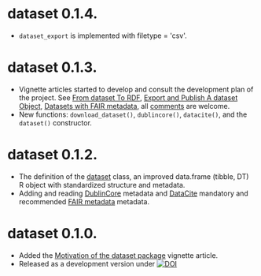# dataset 0.1.4.

* `dataset_export` is implemented with filetype = 'csv'.

# dataset 0.1.3.

* Vignette articles started to develop and consult the development plan of the project. See  [From dataset To RDF](https://dataset.dataobservatory.eu/articles/RDF.html), [Export and Publish A dataset Object](https://dataset.dataobservatory.eu/articles/publish.html), [Datasets with FAIR metadata](https://dataset.dataobservatory.eu/articles/metadata.html), all [comments](https://github.com/dataobservatory-eu/dataset/issues/) are welcome.
* New functions: `download_dataset()`, `dublincore()`, `datacite()`, and the `dataset()` constructor.

# dataset 0.1.2.

* The definition of the [dataset](https://dataset.dataobservatory.eu/articles/datacube.html) class, an improved data.frame (tibble, DT) R object with standardized structure and metadata.
* Adding and reading [DublinCore](https://dataset.dataobservatory.eu/articles/dublincore.html) metadata and [DataCite](https://dataset.dataobservatory.eu/articles/datacite.html) mandatory and recommended [FAIR metadata](https://www.go-fair.org/fair-principles/) metadata.


# dataset 0.1.0.

* Added the [Motivation of the dataset package](https://dataset.dataobservatory.eu/articles/motivation.html) vignette article.
* Released as a development version under [![DOI](https://zenodo.org/badge/DOI/10.5281/zenodo.6703765.svg)](https://doi.org/10.5281/zenodo.6703765)
